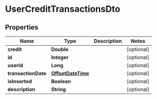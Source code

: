 # UserCreditTransactionsDto

## Properties
Name | Type | Description | Notes
------------ | ------------- | ------------- | -------------
**credit** | **Double** |  |  [optional]
**id** | **Integer** |  |  [optional]
**userId** | **Long** |  |  [optional]
**transactionDate** | [**OffsetDateTime**](OffsetDateTime.md) |  |  [optional]
**isInserted** | **Boolean** |  |  [optional]
**description** | **String** |  |  [optional]
